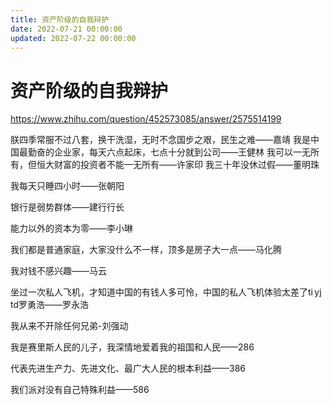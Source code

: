 ```yaml
---
title: 资产阶级的自我辩护
date: 2022-07-21 00:00:00
updated: 2022-07-22 00:00:00
---
```


# 资产阶级的自我辩护

https://www.zhihu.com/question/452573085/answer/2575514199

朕四季常服不过八套，换干洗湿，无时不念国步之艰，民生之难——嘉靖
我是中国最勤奋的企业家，每天六点起床，七点十分就到公司——王健林
我可以一无所有，但恒大财富的投资者不能一无所有——许家印
我三十年没休过假——董明珠

我每天只睡四小时——张朝阳

银行是弱势群体——建行行长

能力以外的资本为零——李小琳

我们都是普通家庭，大家没什么不一样，顶多是房子大一点——马化腾

我对钱不感兴趣——马云

坐过一次私人飞机，才知道中国的有钱人多可怜，中国的私人飞机体验太差了ti yj td罗勇浩——罗永浩

我从来不开除任何兄弟-刘强动

我是赛里斯人民的儿子，我深情地爱着我的祖国和人民——286

代表先进生产力、先进文化、最广大人民的根本利益——386

我们派对没有自己特殊利益——586
